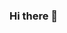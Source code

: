 ### Hi there 👋

<!--
**VIP1206/VIP1206** is a ✨ _special_ ✨ repository because its `README.md` (this file) appears on your GitHub profile.

Here are some ideas to get you started:

- 🔭 I’m currently working on Tander 
- 🌱 I’m currently learning Python
- 👯 I’m looking to collaborate on ...
- 🤔 I’m looking for help with ...
- 💬 Ask me about hobby
- 📫 How to reach me: ...
- 😄 Pronouns: ...
- ⚡ Fun fact: ...
-->
